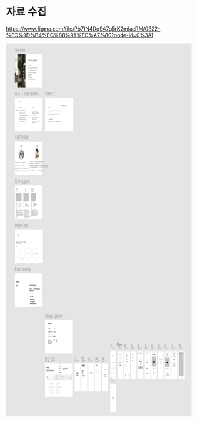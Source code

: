 # 자료 수집

https://www.figma.com/file/Pb7fN4Dq947g5rK2mIacRM/0322-%EC%9D%B4%EC%88%98%EC%A7%80?node-id=0%3A1

<img width="1082" height="1012" src="자료수집.png">
